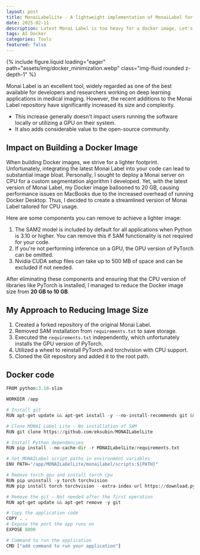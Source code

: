 ```yaml
---
layout: post
title: MonaiLabelLite - A lightweight implementation of MonaiLabel for Docker
date: 2025-02-11
description: Latest Monai Label is too heavy for a docker image, Let's make it lighter
tags: AI Docker
categories: Tools
featured: false
---
```


<div>
    <div class="col-sm mt-3 mt-md-0">
        {% include figure.liquid loading="eager" path="assets/img/docker_minimization.webp" class="img-fluid rounded z-depth-1" %}
    </div>
</div>

Monai Label is an excellent tool, widely regarded as one of the best available for developers and researchers working on deep learning applications in medical imaging. However, the recent additions to the Monai Label repository have significantly increased its size and complexity.

- This increase generally doesn't impact users running the software locally or utilizing a GPU on their system.
- It also adds considerable value to the open-source community.

## Impact on Building a Docker Image

When building Docker images, we strive for a lighter footprint. Unfortunately, integrating the latest Monai Label into your code can lead to substantial image bloat. Personally, I sought to deploy a Monai server on CPU for a custom segmentation algorithm I developed. Yet, with the latest version of Monai Label, my Docker image ballooned to 20 GB, causing performance issues on MacBooks due to the increased overhead of running Docker Desktop. Thus, I decided to create a streamlined version of Monai Label tailored for CPU usage.

Here are some components you can remove to achieve a lighter image:

1. The SAM2 model is included by default for all applications when Python is 3.10 or higher. You can remove this if SAM functionality is not required for your code.
2. If you're not performing inference on a GPU, the GPU version of PyTorch can be omitted.
3. Nvidia CUDA setup files can take up to 500 MB of space and can be excluded if not needed.

After eliminating these components and ensuring that the CPU version of libraries like PyTorch is installed, I managed to reduce the Docker image size from **20 GB to 10 GB**.

## My Approach to Reducing Image Size

1. Created a forked repository of the original Monai Label.
2. Removed SAM installation from `requirements.txt` to save storage.
3. Executed the `requirements.txt` independently, which unfortunately installs the GPU version of PyTorch.
4. Utilized a wheel to reinstall PyTorch and torchvision with CPU support.
5. Cloned the Git repository and added it to the root path.

## Docker code

```python
FROM python:3.10-slim

WORKDIR /app

# Install git
RUN apt-get update && apt-get install -y --no-install-recommends git && rm -rf /var/lib/apt/lists/*

# Clone MONAI Label Lite - No installation of SAM
RUN git clone https://github.com/eksubin/MONAILabelLite

# Install Python dependencies
RUN pip install --no-cache-dir -r MONAILabelLite/requirements.txt

# Set MONAILabel script paths in environment variables
ENV PATH="/app/MONAILabelLite/monailabel/scripts:${PATH}"

# Remove torch gpu and install torch cpu
RUN pip uninstall -y torch torchvision
RUN pip install torch torchvision --extra-index-url https://download.pytorch.org/whl/cpu

# Remove the git - Not needed after the first operation
RUN apt-get update && apt-get remove -y git

# Copy the application code
COPY . .
# Expose the port the app runs on
EXPOSE 8000

# Command to run the application
CMD ["add command to run your application"]
```

